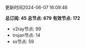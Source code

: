 更新时间2024-06-07 16:09:46

**总订阅: 45**
**总节点: 679**
**有效节点: 172**
- v2ray节点: 99
- trojan节点: 14
- ss节点: 59
